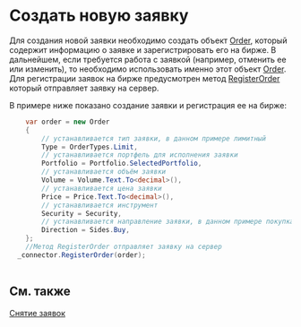 # Создать новую заявку

Для создания новой заявки необходимо создать объект [Order](../api/StockSharp.BusinessEntities.Order.html), который содержит информацию о заявке и зарегистрировать его на бирже. В дальнейшем, если требуется работа с заявкой (например, отменить ее или изменить), то необходимо использовать именно этот объект [Order](../api/StockSharp.BusinessEntities.Order.html). Для регистрации заявок на бирже предусмотрен метод [RegisterOrder](../api/StockSharp.Algo.Connector.RegisterOrder.html) который отправляет заявку на сервер.

В примере ниже показано создание заявки и регистрация ее на бирже:

```cs
	var order = new Order
    {
        // устанавливается тип заявки, в данном примере лимитный
        Type = OrderTypes.Limit,
        // устанавливается портфель для исполнения заявки
        Portfolio = Portfolio.SelectedPortfolio,
        // устанавливается объём заявки
        Volume = Volume.Text.To<decimal>(),
        // устанавливается цена заявки
        Price = Price.Text.To<decimal>(),
        // устанавливается инструмент
        Security = Security,
        // устанавливается направление заявки, в данном примере покупка
        Direction = Sides.Buy,
    };
	//Метод RegisterOrder отправляет заявку на сервер
  _connector.RegisterOrder(order);
    
```

## См. также

[Снятие заявок](OrdersCancel.md)
